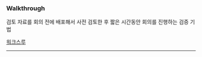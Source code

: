 ### Walkthrough
검토 자료를 회의 전에 배포해서 사전 검토한 후 짧은 시간동안 회의를 진행하는 검증 기법

[워크스루](https://github.com/notRoyKim/TIL/blob/main/CS/ㅇ.md#워크스루)
***
